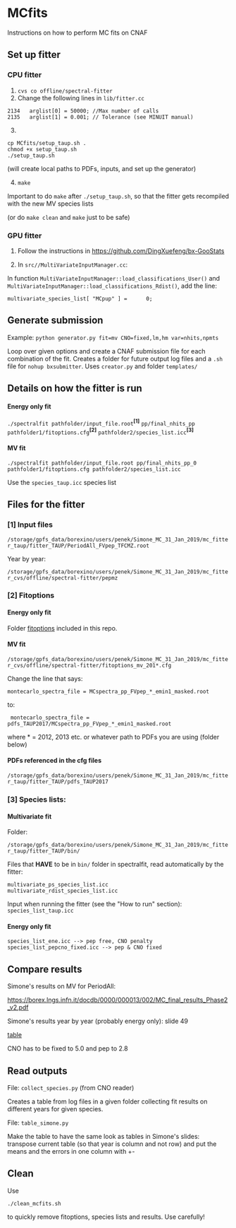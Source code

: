 # MCfits
Instructions on how to perform MC fits on CNAF

## Set up fitter

### CPU fitter

1) ``` cvs co offline/spectral-fitter ```
2) Change the following lines in ```lib/fitter.cc```
```
2134   arglist[0] = 50000; //Max number of calls
2135   arglist[1] = 0.001; // Tolerance (see MINUIT manual)
```

3)
```
cp MCfits/setup_taup.sh .
chmod +x setup_taup.sh
./setup_taup.sh
```
(will create local paths to PDFs, inputs, and set up the generator)

    
4) ```make```

Important to do ```make``` after ```./setup_taup.sh```, so that the fitter gets recompiled with the new MV species lists

(or do ```make clean``` and ```make``` just to be safe)

### GPU fitter

1) Follow the instructions in https://github.com/DingXuefeng/bx-GooStats

2) In ```src//MultiVariateInputManager.cc```:

In function ```MultiVariateInputManager::load_classifications_User()``` and ```MultiVariateInputManager::load_classifications_Rdist()```, add the line:

```multivariate_species_list[ "MCpup" ] =      0;```




## Generate submission

Example: ```python generator.py fit=mv CNO=fixed,lm,hm var=nhits,npmts```

Loop over given options and create a CNAF submission file for each combination of the fit. Creates a folder for future output log files and a ```.sh``` file for ```nohup bxsubmitter```. Uses ```creator.py``` and folder ```templates/```


## Details on how the fitter is run

#### Energy only fit

```./spectralfit pathfolder/input_file.root```<sup>**[1]**</sup> ```pp/final_nhits_pp pathfolder1/fitoptions.cfg```<sup>**[2]**</sup> ```pathfolder2/species_list.icc```<sup>**[3]**</sup> 

#### MV fit

```./spectralfit pathfolder/input_file.root pp/final_nhits_pp_0 pathfolder1/fitoptions.cfg pathfolder2/species_list.icc```

Use the ```species_taup.icc``` species list


## Files for the fitter

### [1] Input files

```/storage/gpfs_data/borexino/users/penek/Simone_MC_31_Jan_2019/mc_fitter_taup/fitter_TAUP/PeriodAll_FVpep_TFCMZ.root```

Year by year:

``` /storage/gpfs_data/borexino/users/penek/Simone_MC_31_Jan_2019/mc_fitter_cvs/offline/spectral-fitter/pepmz ```

### [2] Fitoptions

#### Energy only fit

Folder [fitoptions](fitoptions) included in this repo.

#### MV fit

```/storage/gpfs_data/borexino/users/penek/Simone_MC_31_Jan_2019/mc_fitter_cvs/offline/spectral-fitter/fitoptions_mv_201*.cfg```

Change the line that says:

```montecarlo_spectra_file = MCspectra_pp_FVpep_*_emin1_masked.root```

to:

``` montecarlo_spectra_file = pdfs_TAUP2017/MCspectra_pp_FVpep_*_emin1_masked.root```

where * = 2012, 2013 etc. or whatever path to PDFs you are using (folder below)

#### PDFs referenced in the cfg files

```/storage/gpfs_data/borexino/users/penek/Simone_MC_31_Jan_2019/mc_fitter_taup/fitter_TAUP/pdfs_TAUP2017```

### [3] Species lists:

#### Multivariate fit

Folder:

```/storage/gpfs_data/borexino/users/penek/Simone_MC_31_Jan_2019/mc_fitter_taup/fitter_TAUP/bin/```

Files that **HAVE** to be in ```bin/``` folder in spectralfit, read automatically by the fitter:

```
multivariate_ps_species_list.icc
multivariate_rdist_species_list.icc
```

Input when running the fitter (see the "How to run" section): ``` species_list_taup.icc```

#### Energy only fit

```
species_list_ene.icc --> pep free, CNO penalty
species_list_pepcno_fixed.icc --> pep & CNO fixed
```

## Compare results

Simone's results on MV for PeriodAll:

https://borex.lngs.infn.it/docdb/0000/000013/002/MC_final_results_Phase2_v2.pdf

Simone's results year by year (probably energy only): slide 49


[table](simone_results.png)

CNO has to be fixed to 5.0 and pep to 2.8



## Read outputs

File: ```collect_species.py``` (from CNO reader)

Creates a table from log files in a given folder collecting fit results on different years for given species. 

File: ```table_simone.py```

Make the table to have the same look as tables in Simone's slides: transpose current table (so that year is column and not row) and put the means and the errors in one column with +-


## Clean

Use

```console
./clean_mcfits.sh
```

to quickly remove fitoptions, species lists and results. Use carefully!
